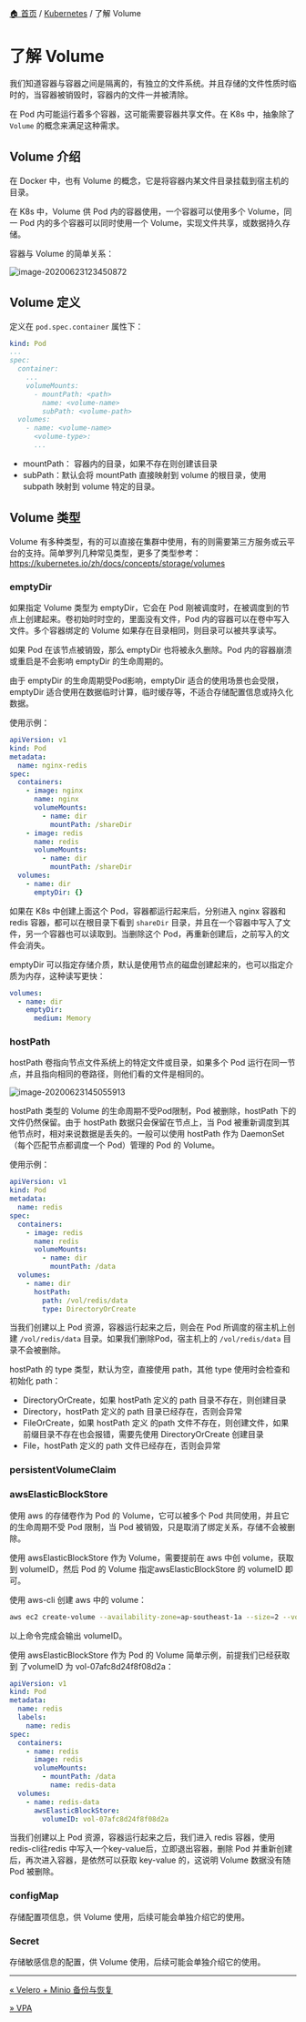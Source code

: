 [🏠 首页](../_index.md) / [Kubernetes](_index.md) / 了解 Volume

# 了解 Volume

我们知道容器与容器之间是隔离的，有独立的文件系统。并且存储的文件性质时临时的，当容器被销毁时，容器内的文件一并被清除。

在 Pod 内可能运行着多个容器，这可能需要容器共享文件。在 K8s 中，抽象除了 `Volume` 的概念来满足这种需求。

## Volume 介绍

在 Docker 中，也有 Volume 的概念，它是将容器内某文件目录挂载到宿主机的目录。

在 K8s 中，Volume 供 Pod 内的容器使用，一个容器可以使用多个 Volume，同一 Pod 内的多个容器可以同时使用一个 Volume，实现文件共享，或数据持久存储。

容器与 Volume 的简单关系：

![image-20200623123450872](https://images.poneding.com/2025/03/202503112117035.png)

## Volume 定义

定义在 `pod.spec.container` 属性下：

```yaml
kind: Pod
...
spec:
  container: 
    ...
    volumeMounts:
      - mountPath: <path>
        name: <volume-name>
        subPath: <volume-path>
  volumes:
    - name: <volume-name>
      <volume-type>:
      ...
```

- mountPath： 容器内的目录，如果不存在则创建该目录
- subPath：默认会将 mountPath 直接映射到 volume 的根目录，使用 subpath 映射到 volume 特定的目录。

## Volume 类型

Volume 有多种类型，有的可以直接在集群中使用，有的则需要第三方服务或云平台的支持。简单罗列几种常见类型，更多了类型参考：<https://kubernetes.io/zh/docs/concepts/storage/volumes>

### emptyDir

如果指定 Volume 类型为 emptyDir，它会在 Pod 刚被调度时，在被调度到的节点上创建起来。卷初始时时空的，里面没有文件，Pod 内的容器可以在卷中写入文件。多个容器绑定的 Volume 如果存在目录相同，则目录可以被共享读写。

如果 Pod 在该节点被销毁，那么 emptyDir 也将被永久删除。Pod 内的容器崩溃或重启是不会影响 emptyDir 的生命周期的。

由于 emptyDir 的生命周期受Pod影响，emptyDir 适合的使用场景也会受限，emptyDir 适合使用在数据临时计算，临时缓存等，不适合存储配置信息或持久化数据。

使用示例：

```yaml
apiVersion: v1
kind: Pod
metadata:
  name: nginx-redis
spec:
  containers:
    - image: nginx
      name: nginx
      volumeMounts:
        - name: dir
          mountPath: /shareDir
    - image: redis
      name: redis
      volumeMounts:
        - name: dir
          mountPath: /shareDir
  volumes:
    - name: dir
      emptyDir: {}
```

如果在 K8s 中创建上面这个 Pod，容器都运行起来后，分别进入 nginx 容器和 redis 容器，都可以在根目录下看到 `shareDir` 目录，并且在一个容器中写入了文件，另一个容器也可以读取到。当删除这个 Pod，再重新创建后，之前写入的文件会消失。

emptyDir 可以指定存储介质，默认是使用节点的磁盘创建起来的，也可以指定介质为内存，这种读写更快：

```yaml
volumes:
  - name: dir
    emptyDir:
      medium: Memory
```

### hostPath

hostPath 卷指向节点文件系统上的特定文件或目录，如果多个 Pod 运行在同一节点，并且指向相同的卷路径，则他们看的文件是相同的。

![image-20200623145055913](https://images.poneding.com/2025/03/202503112117641.png)

hostPath 类型的 Volume 的生命周期不受Pod限制，Pod 被删除，hostPath 下的文件仍然保留。由于 hostPath 数据只会保留在节点上，当 Pod 被重新调度到其他节点时，相对来说数据是丢失的。一般可以使用 hostPath 作为 DaemonSet（每个匹配节点都调度一个 Pod）管理的 Pod 的 Volume。

使用示例：

```yaml
apiVersion: v1
kind: Pod
metadata:
  name: redis
spec:
  containers:
    - image: redis
      name: redis
      volumeMounts:
        - name: dir
          mountPath: /data
  volumes:
    - name: dir
      hostPath:
        path: /vol/redis/data
        type: DirectoryOrCreate
```

当我们创建以上 Pod 资源，容器运行起来之后，则会在 Pod 所调度的宿主机上创建 `/vol/redis/data` 目录。如果我们删除Pod，宿主机上的 `/vol/redis/data` 目录不会被删除。

hostPath 的 type 类型，默认为空，直接使用 path，其他 type 使用时会检查和初始化 path：

- DirectoryOrCreate，如果 hostPath 定义的 path 目录不存在，则创建目录
- Directory，hostPath 定义的 path 目录已经存在，否则会异常
- FileOrCreate，如果 hostPath 定义 的path 文件不存在，则创建文件，如果前缀目录不存在也会报错，需要先使用 DirectoryOrCreate 创建目录
- File，hostPath 定义的 path 文件已经存在，否则会异常

### persistentVolumeClaim

### awsElasticBlockStore

使用 aws 的存储卷作为 Pod 的 Volume，它可以被多个 Pod 共同使用，并且它的生命周期不受 Pod 限制，当 Pod 被销毁，只是取消了绑定关系，存储不会被删除。

使用 awsElasticBlockStore 作为 Volume，需要提前在 aws 中创 volume，获取到 volumeID，然后 Pod 的 Volume 指定awsElasticBlockStore 的 volumeID 即可。

使用 aws-cli 创建 aws 中的 volume：

```bash
aws ec2 create-volume --availability-zone=ap-southeast-1a --size=2 --volume-type=gp2
```

以上命令完成会输出 volumeID。

使用 awsElasticBlockStore 作为 Pod 的 Volume 简单示例，前提我们已经获取到 了volumeID 为 vol-07afc8d24f8f08d2a：

```yaml
apiVersion: v1
kind: Pod
metadata:
  name: redis
  labels:
    name: redis
spec:
  containers:
    - name: redis
      image: redis
      volumeMounts:
        - mountPath: /data
          name: redis-data
  volumes:
    - name: redis-data
      awsElasticBlockStore:
        volumeID: vol-07afc8d24f8f08d2a
```

当我们创建以上 Pod 资源，容器运行起来之后，我们进入 redis 容器，使用 redis-cli往redis 中写入一个key-value后，立即退出容器，删除 Pod 并重新创建后，再次进入容器，是依然可以获取 key-value 的，这说明 Volume 数据没有随 Pod 被删除。

### configMap

存储配置项信息，供 Volume 使用，后续可能会单独介绍它的使用。

### Secret

存储敏感信息的配置，供 Volume 使用，后续可能会单独介绍它的使用。

---
[« Velero + Minio 备份与恢复](velero-minio-backup-restore-volume.md)

[» VPA](vpa.md)
